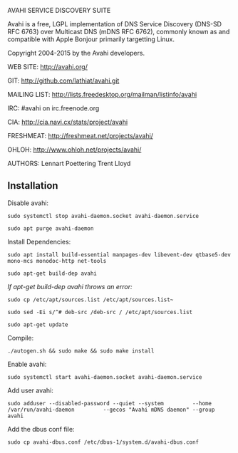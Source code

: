 AVAHI SERVICE DISCOVERY SUITE

Avahi is a free, LGPL implementation of DNS Service Discovery (DNS-SD RFC 6763) over Multicast DNS (mDNS RFC 6762),
commonly known as and compatible with Apple Bonjour primarily targetting Linux.

Copyright 2004-2015 by the Avahi developers.

WEB SITE:
	http://avahi.org/

GIT:
	http://github.com/lathiat/avahi.git

MAILING LIST:
	http://lists.freedesktop.org/mailman/listinfo/avahi

IRC:
	#avahi on irc.freenode.org

CIA:
	http://cia.navi.cx/stats/project/avahi

FRESHMEAT:
	http://freshmeat.net/projects/avahi/

OHLOH:
	http://www.ohloh.net/projects/avahi/

AUTHORS:
	Lennart Poettering
	Trent Lloyd

## Installation 

Disable avahi:

`sudo systemctl stop avahi-daemon.socket avahi-daemon.service`

`sudo apt purge avahi-daemon`

Install Dependencies:

`sudo apt install build-essential manpages-dev libevent-dev qtbase5-dev mono-mcs monodoc-http net-tools`

`sudo apt-get build-dep avahi`


*If apt-get build-dep avahi throws an error:*

`sudo cp /etc/apt/sources.list /etc/apt/sources.list~`

`sudo sed -Ei s/^# deb-src /deb-src / /etc/apt/sources.list`

`sudo apt-get update`

Compile:

`./autogen.sh && sudo make && sudo make install`

Enable avahi:

`sudo systemctl start avahi-daemon.socket avahi-daemon.service`

Add user avahi:

`sudo adduser --disabled-password --quiet --system         --home /var/run/avahi-daemon         --gecos "Avahi mDNS daemon" --group avahi`

Add the dbus conf file:

`sudo cp avahi-dbus.conf /etc/dbus-1/system.d/avahi-dbus.conf`
